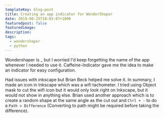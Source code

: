 ```yaml
---
templateKey: blog-post
title: Creating an app indicator for WonderShaper
date: 2019-08-25T18:03:07+1000
featuredpost: false
featuredimage:
description:
tags:
  - wondershaper 
  - python
---
```

Wondershaper is _
but I worried I'd keep forgetting the name of the app whenever I needed to use it. Caffeine-Indicator gave me the idea to make an indicator for easy configuration.

Had issues with inkscape but Brian Beck helped me solve it. In summary, I made an icon in Inkscape which was a wifi tachometer. I tried using Object mask to cut the wifi icon but it would only look right on Inkscape, but it would not show in anything else. Brian used another approach which is to create a random shape at the same angle as the cut out and `Ctrl + -` to do a `Path > Difference` (Converting to path might be required before taking the difference).
